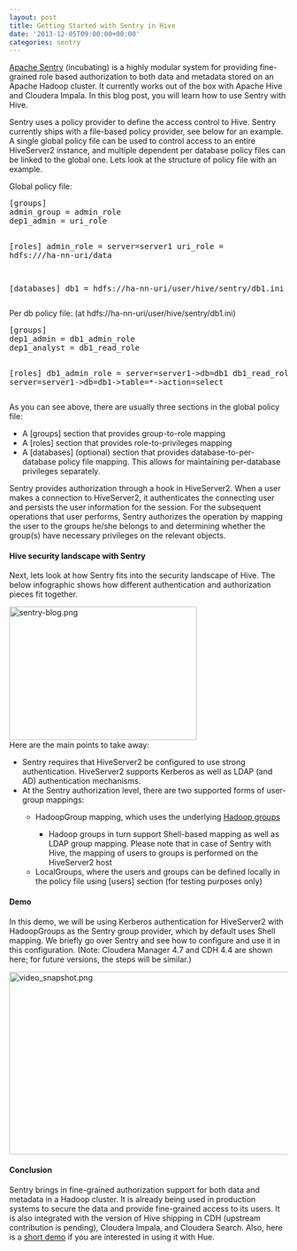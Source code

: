 ```yaml
---
layout: post
title: Getting Started with Sentry in Hive
date: '2013-12-05T09:00:00+00:00'
categories: sentry
---
```

<meta http-equiv="Content-Type" content="text/html; charset=UTF-8" /> 
  <p><a href="http://incubator.apache.org/projects/sentry.html">Apache Sentry</a> (incubating) is a highly modular system for providing fine-grained role based authorization to both data and metadata stored on an Apache Hadoop cluster. It currently works out of the box with Apache Hive and Cloudera Impala. In this blog post, you will learn how to use Sentry with Hive.</p> 
  <p>Sentry uses a policy provider to define the access control to Hive. Sentry currently ships with a file-based policy provider, see below for an example. A single global policy file can be used to control access to an entire HiveServer2 instance, and multiple dependent per database policy files can be linked to the global one. Lets look at the structure of policy file with an example. 
  </p> 
  <p>Global policy file:</p> 
  <pre>[groups]
admin_group = admin_role
dep1_admin = uri_role

[roles]
admin_role = server=server1
uri_role = hdfs:///ha-nn-uri/data

[databases]
db1 = hdfs://ha-nn-uri/user/hive/sentry/db1.ini
</pre> 
  <p>Per db policy file: (at hdfs://ha-nn-uri/user/hive/sentry/db1.ini)</p> 
  <pre>[groups]
dep1_admin = db1_admin_role
dep1_analyst = db1_read_role

[roles]
db1_admin_role = server=server1-&gt;db=db1
db1_read_role = server=server1-&gt;db=db1-&gt;table=*-&gt;action=select
</pre> 
  <p>As you can see above, there are usually three sections in the global policy file:</p> 
  <ul> 
    <li>A [groups] section that provides group-to-role mapping</li> 
    <li>A [roles] section that provides role-to-privileges mapping</li> 
    <li>A [databases] (optional) section that provides database-to-per-database policy file mapping. This allows for maintaining per-database privileges separately.<br /> </li> 
  </ul> 
  <p>Sentry provides authorization through a hook in HiveServer2. When a user makes a connection to HiveServer2, it authenticates the connecting user and persists the user information for the session. For the subsequent operations that user performs, Sentry authorizes the operation by mapping the user to the groups he/she belongs to and determining whether the group(s) have necessary privileges on the relevant objects.</p> 
  <h4> Hive security landscape with Sentry </h4>Next, lets look at how Sentry fits into the security landscape of Hive. The below infographic shows how different authentication and authorization pieces fit together.
  
  
  
  
  
  
  
  
  
  
  
  
  
  
  
  
  
  
  
  
  
  
  
  
  
  <p> </p> <a href="https://blogs.apache.org/sentry/mediaresource/1554e24d-1365-4feb-9d0d-5832ecb90628"><img src="https://blogs.apache.org/sentry/mediaresource/1554e24d-1365-4feb-9d0d-5832ecb90628" alt="sentry-blog.png" width="339" height="241" align="middle" /></a> <br />
Here are the main points to take away:

  
  
  
  
  
  
  
  
  
  
  
  
  
  
  
  
  
  
  
  
  
  
  
  
  
  <ul> 
    <li>Sentry requires that HiveServer2 be configured to use strong authentication. HiveServer2 supports Kerberos as well as LDAP (and AD) authentication mechanisms. </li> 
    <li>At the Sentry authorization level, there are two supported forms of user-group mappings:</li> 
    <ul> 
      <li>HadoopGroup mapping, which uses the underlying <a href="http://hadoop.apache.org/docs/current/hadoop-project-dist/hadoop-hdfs/HdfsPermissionsGuide.html#Group_Mapping">Hadoop groups</a></li> 
      <ul> 
        <li>Hadoop groups in turn support Shell-based mapping as well as LDAP group mapping. Please note that in case of Sentry with Hive, the mapping of users to groups is performed on the HiveServer2 host</li> 
      </ul> 
      <li>LocalGroups, where the users and groups can be defined locally in the policy file using [users] section (for testing purposes only)</li> 
    </ul> 
  </ul> 
  <h4>Demo</h4> 
  <p>
In this demo, we will be using Kerberos authentication for HiveServer2 with HadoopGroups as the Sentry group provider, which by default uses Shell mapping. We briefly go over Sentry and see how to configure and use it in this configuration. (Note: Cloudera Manager 4.7 and CDH 4.4 are shown here; for future versions, the steps will be similar.)</p> 
  <p><a href="http://vimeo.com/79936560" target="_blank"><img src="https://blogs.apache.org/sentry/mediaresource/3f01af71-91f4-48a8-9b37-997ecaed2c1b" alt="video_snapshot.png" height="330" width="660" /></a> </p> 
  <h4>Conclusion</h4>
Sentry brings in fine-grained authorization support for both data and metadata in a Hadoop cluster. It is already being used in production systems to secure the data and provide fine-grained access to its users. It is also integrated with the version of Hive shipping in CDH (upstream contribution is pending), Cloudera Impala, and Cloudera Search. Also, here is a <a href="http://gethue.tumblr.com/post/64916325309/hadoop-tutorial-hive-query-editor-with-hiveserver2-and">short demo</a> if you are interested in using it with Hue.&nbsp;<a href="http://gethue.tumblr.com/post/64916325309/hadoop-tutorial-hive-query-editor-with-hiveserver2-and"></a>
